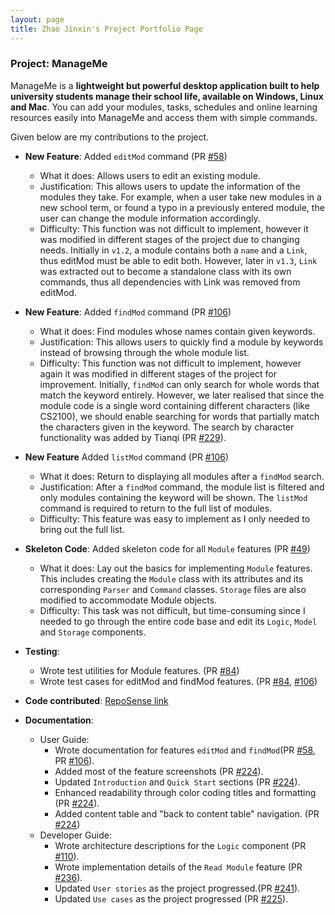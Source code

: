 ```yaml
---
layout: page
title: Zhao Jinxin's Project Portfolio Page
---
```


### Project: ManageMe

ManageMe is a **lightweight but powerful desktop application built to help university students manage their school life, available on Windows, Linux and Mac**. 
You can add your modules, tasks, schedules and online learning resources easily into ManageMe and access them with simple commands.

Given below are my contributions to the project.

* **New Feature**: Added `editMod` command (PR [#58](https://github.com/AY2122S1-CS2103T-W11-3/tp/pull/58))
  * What it does: Allows users to edit an existing module.
  * Justification: This allows users to update the information of the modules they take. For example,
    when a user take new modules in a new school term, or found a typo in a previously entered module,
    the user can change the module information accordingly.
  * Difficulty: This function was not difficult to implement, however it was modified in different stages of the project
    due to changing needs. Initially in `v1.2`, a module contains both a `name` and a `Link`, thus editMod must be able to edit both.
    However, later in `v1.3`, `Link` was extracted out to become a standalone class with its own commands,
    thus all dependencies with Link was removed from editMod.
  

* **New Feature**: Added `findMod` command (PR [#106](https://github.com/AY2122S1-CS2103T-W11-3/tp/pull/106))
  * What it does: Find modules whose names contain given keywords.
  * Justification: This allows users to quickly find a module by keywords instead of browsing through the whole module list.
  * Difficulty: This function was not difficult to implement, however again it was modified in different stages of the project
    for improvement. Initially, `findMod` can only search for whole words that match the keyword entirely. However,
    we later realised that since the module code is a single word containing different characters (like CS2100), we should enable
    searching for words that partially match the characters given in the keyword. The search by character functionality was
    added by Tianqi (PR [#229](https://github.com/AY2122S1-CS2103T-W11-3/tp/pull/229)).

* **New Feature** Added `listMod` command (PR [#106](https://github.com/AY2122S1-CS2103T-W11-3/tp/pull/106))
  * What it does: Return to displaying all modules after a `findMod` search.
  * Justification: After a `findMod` command, the module list is filtered and only modules containing 
    the keyword will be shown. The `listMod` command is required to return to the full list of modules.
  * Difficulty: This feature was easy to implement as I only needed to bring out the full list.


* **Skeleton Code**: Added skeleton code for all `Module` features (PR [#49](https://github.com/AY2122S1-CS2103T-W11-3/tp/pull/49))
  * What it does: Lay out the basics for implementing `Module` features. This includes creating the `Module` class with its
    attributes and its corresponding `Parser` and `Command` classes. `Storage` files are also modified to accommodate Module
    objects.
  * Difficulty: This task was not difficult, but time-consuming since I needed to go through the entire code base
    and edit its `Logic`, `Model` and `Storage` components.
  

* **Testing**:
  * Wrote test utilities for Module features. (PR [#84](https://github.com/AY2122S1-CS2103T-W11-3/tp/pull/84))
  * Wrote test cases for editMod and findMod features. (PR [#84](https://github.com/AY2122S1-CS2103T-W11-3/tp/pull/84), [#106](https://github.com/AY2122S1-CS2103T-W11-3/tp/pull/106))


* **Code contributed**: [RepoSense link](https://nus-cs2103-ay2122s1.github.io/tp-dashboard/?search=&sort=groupTitle&sortWithin=title&since=2021-09-17&timeframe=commit&mergegroup=&groupSelect=groupByRepos&breakdown=false&tabOpen=true&tabType=authorship&tabAuthor=JinxinZhao315&tabRepo=AY2122S1-CS2103T-W11-3%2Ftp%5Bmaster%5D&authorshipIsMergeGroup=false&authorshipFileTypes=docs~functional-code~test-code~other&authorshipIsBinaryFileTypeChecked=false)


* **Documentation**:
  * User Guide:
    * Wrote documentation for features `editMod` and `findMod`(PR [#58](https://github.com/AY2122S1-CS2103T-W11-3/tp/pull/58), PR [#106](https://github.com/AY2122S1-CS2103T-W11-3/tp/pull/106)).
    * Added most of the feature screenshots (PR [#224](https://github.com/AY2122S1-CS2103T-W11-3/tp/pull/224)).
    * Updated `Introduction` and `Quick Start` sections (PR [#224](https://github.com/AY2122S1-CS2103T-W11-3/tp/pull/224)).
    * Enhanced readability through color coding titles and formatting (PR [#224](https://github.com/AY2122S1-CS2103T-W11-3/tp/pull/224)).
    * Added content table and "back to content table" navigation. (PR [#224](https://github.com/AY2122S1-CS2103T-W11-3/tp/pull/224))
  * Developer Guide:
    * Wrote architecture descriptions for the `Logic` component (PR [#110](https://github.com/AY2122S1-CS2103T-W11-3/tp/pull/110)).
    * Wrote implementation details of the `Read Module` feature (PR [#236](https://github.com/AY2122S1-CS2103T-W11-3/tp/pull/236)).
    * Updated `User stories` as the project progressed.(PR [#241](https://github.com/AY2122S1-CS2103T-W11-3/tp/pull/241)).
    * Updated `Use cases` as the project progressed (PR [#225](https://github.com/AY2122S1-CS2103T-W11-3/tp/pull/225)).

